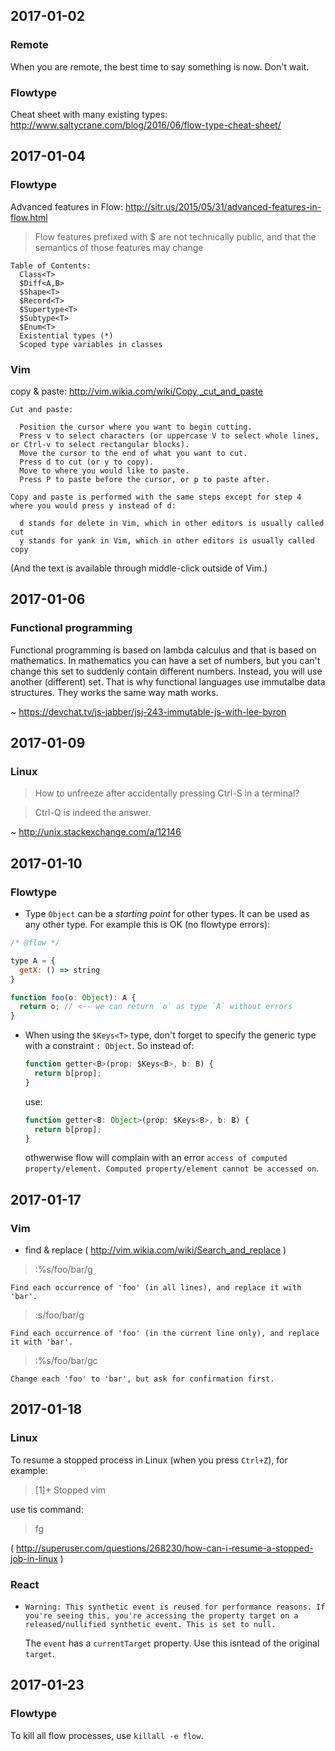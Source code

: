 ## 2017-01-02

### Remote
When you are remote, the best time to say something is now. Don't wait.  

### Flowtype
Cheat sheet with many existing types: http://www.saltycrane.com/blog/2016/06/flow-type-cheat-sheet/

## 2017-01-04

### Flowtype
Advanced features in Flow: http://sitr.us/2015/05/31/advanced-features-in-flow.html

> Flow features prefixed with $ are not technically public, and that the semantics of those features may change

    Table of Contents:
      Class<T>
      $Diff<A,B>
      $Shape<T>
      $Record<T>
      $Supertype<T>
      $Subtype<T>
      $Enum<T>
      Existential types (*)
      Scoped type variables in classes

### Vim
copy & paste: http://vim.wikia.com/wiki/Copy,_cut_and_paste

    Cut and paste:
    
      Position the cursor where you want to begin cutting.
      Press v to select characters (or uppercase V to select whole lines, or Ctrl-v to select rectangular blocks).
      Move the cursor to the end of what you want to cut.
      Press d to cut (or y to copy).
      Move to where you would like to paste.
      Press P to paste before the cursor, or p to paste after. 
    
    Copy and paste is performed with the same steps except for step 4 where you would press y instead of d:
    
      d stands for delete in Vim, which in other editors is usually called cut
      y stands for yank in Vim, which in other editors is usually called copy 
      
(And the text is available through middle-click outside of Vim.)

## 2017-01-06

### Functional programming
Functional programming is based on lambda calculus and that is based on mathematics. In mathematics you can have a set of numbers, but you can't change this set to suddenly contain different numbers. Instead, you will use another (different) set. That is why functional languages use immutalbe data structures. They works the same way math works.

~ https://devchat.tv/js-jabber/jsj-243-immutable-js-with-lee-byron

## 2017-01-09

### Linux
> How to unfreeze after accidentally pressing Ctrl-S in a terminal?

> Ctrl-Q is indeed the answer.

~ http://unix.stackexchange.com/a/12146

## 2017-01-10

### Flowtype

* Type `Object` can be a _starting point_ for other types. It can be used as any other type. For example this is OK (no flowtype errors):

~~~ js
/* @flow */

type A = {
  getX: () => string
}

function foo(o: Object): A {
  return o; // <-- we can return `o` as type `A` without errors
}
~~~

* When using the `$Keys<T>` type, don't forget to specify the generic type with a constraint `: Object`. So instead of:

  ~~~ js
  function getter<B>(prop: $Keys<B>, b: B) {
    return b[prop];
  }
  ~~~
  
  use:
  
  ~~~ js
  function getter<B: Object>(prop: $Keys<B>, b: B) {
    return b[prop];
  }
  ~~~
  othwerwise flow will complain with an error `access of computed property/element. Computed property/element cannot be accessed on`. 

## 2017-01-17

### Vim
* find & replace ( http://vim.wikia.com/wiki/Search_and_replace )

> :%s/foo/bar/g

    Find each occurrence of 'foo' (in all lines), and replace it with 'bar'. 

> :s/foo/bar/g

    Find each occurrence of 'foo' (in the current line only), and replace it with 'bar'. 

> :%s/foo/bar/gc

    Change each 'foo' to 'bar', but ask for confirmation first. 

## 2017-01-18

### Linux
To resume a stopped process in Linux (when you press `Ctrl+Z`), for example:

> [1]+  Stopped                 vim

use tis command:

> fg

( http://superuser.com/questions/268230/how-can-i-resume-a-stopped-job-in-linux )

### React
* `Warning: This synthetic event is reused for performance reasons. If you're seeing this, you're accessing the property target on a released/nullified synthetic event. This is set to null.`

  The `event` has a `currentTarget` property. Use this isntead of the original `target`.

## 2017-01-23

### Flowtype

To kill all flow processes, use `killall -e flow`.

